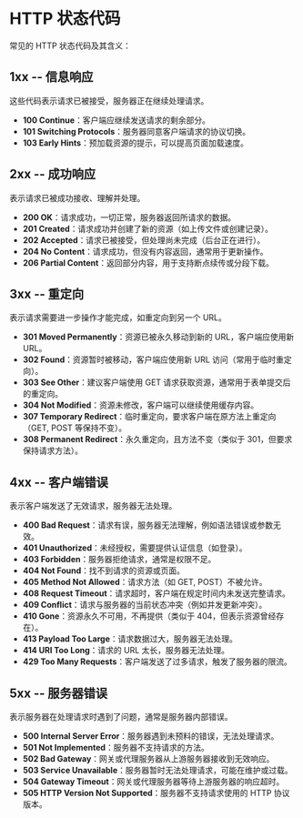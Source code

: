 # HTTP 状态代码

常见的 HTTP 状态代码及其含义：

## 1xx -- 信息响应
这些代码表示请求已被接受，服务器正在继续处理请求。

- **100 Continue**：客户端应继续发送请求的剩余部分。
- **101 Switching Protocols**：服务器同意客户端请求的协议切换。
- **103 Early Hints**：预加载资源的提示，可以提高页面加载速度。

## 2xx -- 成功响应
表示请求已被成功接收、理解并处理。

- **200 OK**：请求成功，一切正常，服务器返回所请求的数据。
- **201 Created**：请求成功并创建了新的资源（如上传文件或创建记录）。
- **202 Accepted**：请求已被接受，但处理尚未完成（后台正在进行）。
- **204 No Content**：请求成功，但没有内容返回，通常用于更新操作。
- **206 Partial Content**：返回部分内容，用于支持断点续传或分段下载。

## 3xx -- 重定向
表示请求需要进一步操作才能完成，如重定向到另一个 URL。

- **301 Moved Permanently**：资源已被永久移动到新的 URL，客户端应使用新 URL。
- **302 Found**：资源暂时被移动，客户端应使用新 URL 访问（常用于临时重定向）。
- **303 See Other**：建议客户端使用 GET 请求获取资源，通常用于表单提交后的重定向。
- **304 Not Modified**：资源未修改，客户端可以继续使用缓存内容。
- **307 Temporary Redirect**：临时重定向，要求客户端在原方法上重定向（GET, POST 等保持不变）。
- **308 Permanent Redirect**：永久重定向，且方法不变（类似于 301，但要求保持请求方法）。

## 4xx -- 客户端错误
表示客户端发送了无效请求，服务器无法处理。

- **400 Bad Request**：请求有误，服务器无法理解，例如语法错误或参数无效。
- **401 Unauthorized**：未经授权，需要提供认证信息（如登录）。
- **403 Forbidden**：服务器拒绝请求，通常是权限不足。
- **404 Not Found**：找不到请求的资源或页面。
- **405 Method Not Allowed**：请求方法（如 GET, POST）不被允许。
- **408 Request Timeout**：请求超时，客户端在规定时间内未发送完整请求。
- **409 Conflict**：请求与服务器的当前状态冲突（例如并发更新冲突）。
- **410 Gone**：资源永久不可用，不再提供（类似于 404，但表示资源曾经存在）。
- **413 Payload Too Large**：请求数据过大，服务器无法处理。
- **414 URI Too Long**：请求的 URL 太长，服务器无法处理。
- **429 Too Many Requests**：客户端发送了过多请求，触发了服务器的限流。

## 5xx -- 服务器错误
表示服务器在处理请求时遇到了问题，通常是服务器内部错误。

- **500 Internal Server Error**：服务器遇到未预料的错误，无法处理请求。
- **501 Not Implemented**：服务器不支持请求的方法。
- **502 Bad Gateway**：网关或代理服务器从上游服务器接收到无效响应。
- **503 Service Unavailable**：服务器暂时无法处理请求，可能在维护或过载。
- **504 Gateway Timeout**：网关或代理服务器等待上游服务器的响应超时。
- **505 HTTP Version Not Supported**：服务器不支持请求使用的 HTTP 协议版本。


